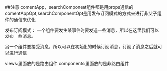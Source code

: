 ##注意
comentApp，searchComponent组件都是用props通信的
comentAppOpt,searchComponentOpt是用发布订阅模式的方式来进行非父子组件的通信来优化

发布订阅模式：
一个组件要发生某事件时要发送一些消息，所以在这里我们可以发布一些消息。

另一个组件要接受消息，所以可以在初始化的时候订阅消息，订阅了消息之后就可以进行通信


views:里面放的是路由组件
components:里面放的是非路由组件